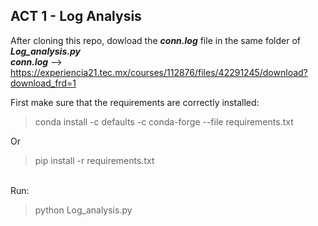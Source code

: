 ## ACT 1 - Log Analysis

After cloning this repo, dowload the ***conn.log*** file in the same folder of ***Log_analysis.py***<br>
***conn.log*** --> https://experiencia21.tec.mx/courses/112876/files/42291245/download?download_frd=1<br>

First make sure that the requirements are correctly installed:
> conda install -c defaults -c conda-forge --file requirements.txt

Or
> pip install -r requirements.txt

<br>Run:
> python Log_analysis.py
